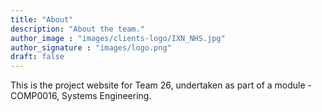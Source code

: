 ```yaml
---
title: "About"
description: "About the team."
author_image : "images/clients-logo/IXN_NHS.jpg"
author_signature : "images/logo.png"
draft: false
---
```


This is the project website for Team 26, undertaken as part of a module - COMP0016, Systems Engineering.

